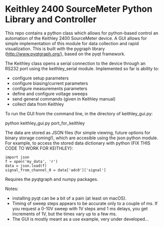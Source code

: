# Keithley 2400 SourceMeter Python Library and Controller
This repo contains a python class which allows for python-based control an automation of the Keithley 2400 SourceMeter device. A GUI allows for simple implementation of this module for data collection and rapid visualization. This is built with the pygraph library (http://www.pyqtgraph.org/), based on the pyqt framework.

The Keithley class opens a serial connection to the device through an RS232 port using the keithley_serial module. Implemented so far is ability to:
- configure setup parameters
- configure biasing/current parameters
- configure measurements parameters
- define and configure voltage sweeps
- send general commands (given in Keithley manual)
- collect data from Keithley

To run the GUI from the command line, in the directory of keithley_gui.py:

python keithley_gui.py port_for_keithley

The data are stored as JSON files (for simple viewing, future options for binary storage coming!), which are accesible using the json python module. For example, to access the stored data dictionary with python (FIX THIS CODE TO WORK FOR KEITHLEY):

    import json
    f = open('my_data', 'r')
    data = json.load(f)
    signal_from_channel_0 = data['adc0']['signal']

Requires the pyqtgraph and numpy packages.

Notes:
- installing pyqt can be a bit of a pain (at least on macOS).
- Timing of sweep steps appears to be accurate only to a couple of ms. If you request a 0-10V sweep with 1V steps amd 1 ms delays, you get increments of 1V, but the times vary up to a few ms.
- The GUI is mostly meant as a use example, very under developed...
